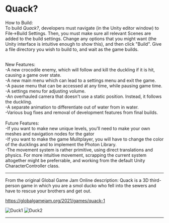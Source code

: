 # Quack?

How to Build:<br>
To build <i>Quack?</i>, developers must navigate (in the Unity editor window) to File->Build Settings. Then, you must make sure all relevant Scenes are added to the build settings. Change any options that you might want (the Unity interface is intuitive enough to show this), and then click "Build". Give a file directory you wish to build to, and wait as the game builds.<br>

<br>New Features:<br>
-A new crocodile enemy, which will follow and kill the duckling if it is hit, causing a game over state.<br>
-A new main menu which can lead to a settings menu and exit the game.<br>
-A pause menu that can be accessed at any time, while pausing game time.<br>
-A settings menu for adjusting volume.<br>
-An overhauled camera that doesn't use a static position. Instead, it follows the duckling.<br>
-A separate animation to differentiate out of water from in water.<br>
-Various bug fixes and removal of development features from final builds.<br>
<br>Future Features:<br>
-If you want to make new unique levels, you'll need to make your own meshes and navigation nodes for the gator<br>
-If you want to make the game Mulitplayer, you will have to change the color of the ducklings and to implement the Photon Library.<br>
-The movement system is rather primitive, using direct translations and physics. For more intuitive movement, scrapping the current system altogether might be preferrable, and working from the default Unity CharacterController class.

---------------------------------------------------------------------------------------------------------------------------------------------------------------------

From the original Global Game Jam Online description: Quack is a 3D third-person game in which you are a smol ducko who fell into the sewers and have to rescue your brothers and get out.

https://globalgamejam.org/2021/games/quack-1


![Duck1](https://ggj.s3.amazonaws.com/styles/game_content__wide/games/screenshots/2021/01/176902/screenshot_2021-01-30_220849.png?itok=8by2C0Tm&timestamp=1612074008)
![Duck2](https://ggj.s3.amazonaws.com/styles/game_content__wide/games/screenshots/2021/01/176902/screenshot_2021-01-30_220604.png?itok=GcU-f8H1&timestamp=1612074008)

---------------------------------------------------------------------------------------------------------------------------------------------------------------------
